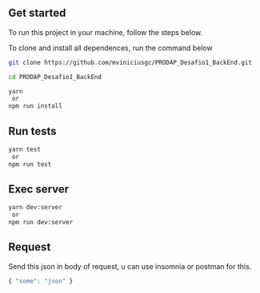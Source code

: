 ## Get started 

To run this project in your machine, follow the steps below.

To clone and install all dependences, run the command below

~~~sh
git clone https://github.com/mviniciusgc/PRODAP_Desafio1_BackEnd.git

cd PRODAP_Desafio1_BackEnd

yarn 
 or
npm run install
~~~

## Run tests

~~~sh
yarn test
 or
npm run test
~~~

## Exec server

~~~sh
yarn dev:server
 or
npm run dev:server
~~~


## Request

Send this json in body of request, u can use insomnia or postman for this.

~~~javascript
{ "some": "json" }
~~~
